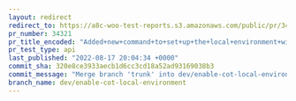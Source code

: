 ```yaml
---
layout: redirect
redirect_to: https://a8c-woo-test-reports.s3.amazonaws.com/public/pr/34321/api/index.html
pr_number: 34321
pr_title_encoded: "Added+new+command+to+set+up+the+local+environment+with+COT+enabled."
pr_test_type: api
last_published: "2022-08-17 20:04:34 +0000"
commit_sha: 320e8ce3933aecb1d6cc3cd18a52ad93169038b3
commit_message: "Merge branch 'trunk' into dev/enable-cot-local-environment"
branch_name: dev/enable-cot-local-environment
---
```

